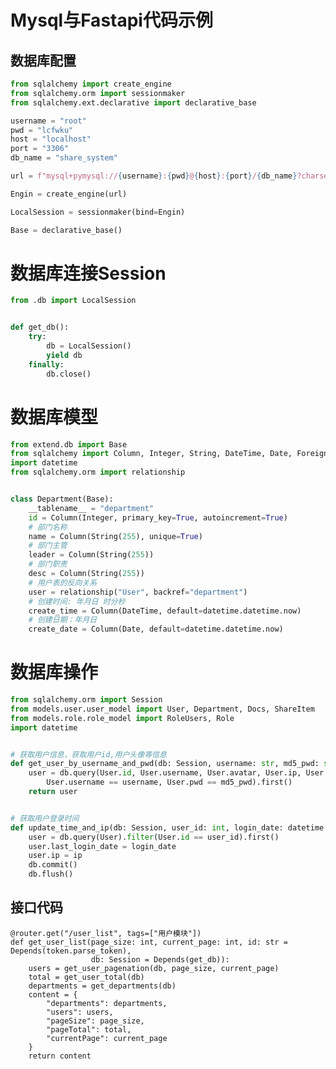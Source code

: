 # Mysql与Fastapi代码示例

## 数据库配置

```python
from sqlalchemy import create_engine
from sqlalchemy.orm import sessionmaker
from sqlalchemy.ext.declarative import declarative_base

username = "root"
pwd = "lcfwku"
host = "localhost"
port = "3306"
db_name = "share_system"

url = f"mysql+pymysql://{username}:{pwd}@{host}:{port}/{db_name}?charset=utf8"

Engin = create_engine(url)

LocalSession = sessionmaker(bind=Engin)

Base = declarative_base()
```

# 数据库连接Session

```python
from .db import LocalSession


def get_db():
    try:
        db = LocalSession()
        yield db
    finally:
        db.close()
```

# 数据库模型

```python
from extend.db import Base
from sqlalchemy import Column, Integer, String, DateTime, Date, ForeignKey
import datetime
from sqlalchemy.orm import relationship


class Department(Base):
    __tablename__ = "department"
    id = Column(Integer, primary_key=True, autoincrement=True)
    # 部门名称
    name = Column(String(255), unique=True)
    # 部门主管
    leader = Column(String(255))
    # 部门职责
    desc = Column(String(255))
    # 用户表的反向关系
    user = relationship("User", backref="department")
    # 创建时间: 年月日 时分秒
    create_time = Column(DateTime, default=datetime.datetime.now)
    # 创建日期：年月日
    create_date = Column(Date, default=datetime.datetime.now)
```

# 数据库操作

```python
from sqlalchemy.orm import Session
from models.user.user_model import User, Department, Docs, ShareItem
from models.role.role_model import RoleUsers, Role
import datetime


# 获取用户信息，获取用户id,用户头像等信息
def get_user_by_username_and_pwd(db: Session, username: str, md5_pwd: str) -> User:
    user = db.query(User.id, User.username, User.avatar, User.ip, User.last_login_date, User.state).filter(
        User.username == username, User.pwd == md5_pwd).first()
    return user


# 获取用户登录时间
def update_time_and_ip(db: Session, user_id: int, login_date: datetime.datetime, ip: str):
    user = db.query(User).filter(User.id == user_id).first()
    user.last_login_date = login_date
    user.ip = ip
    db.commit()
    db.flush()
```

## 接口代码

    @router.get("/user_list", tags=["用户模块"])
    def get_user_list(page_size: int, current_page: int, id: str = Depends(token.parse_token),
                      db: Session = Depends(get_db)):
        users = get_user_pagenation(db, page_size, current_page)
        total = get_user_total(db)
        departments = get_departments(db)
        content = {
            "departments": departments,
            "users": users,
            "pageSize": page_size,
            "pageTotal": total,
            "currentPage": current_page
        }
        return content
